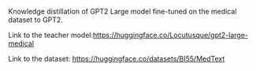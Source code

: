 Knowledge distillation of GPT2 Large model fine-tuned on the medical dataset to GPT2. 

Link to the teacher model:https://huggingface.co/Locutusque/gpt2-large-medical

Link to the dataset: https://huggingface.co/datasets/BI55/MedText

